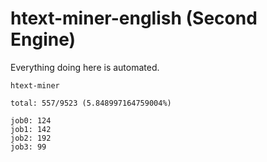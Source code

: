 # htext-miner-english (Second Engine)

Everything doing here is automated.

```
htext-miner

total: 557/9523 (5.848997164759004%)

job0: 124
job1: 142
job2: 192
job3: 99
```